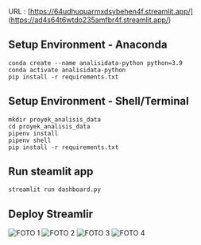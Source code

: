 URL : [https://64udhuquarmxdsybehen4f.streamlit.app/]
(https://ad4s64t6wtdo235amfbr4f.streamlit.app/)


## Setup Environment - Anaconda
```
conda create --name analisidata-python python=3.9
conda activate analisidata-python
pip install -r requirements.txt
```

## Setup Environment - Shell/Terminal
```
mkdir proyek_analisis_data
cd proyek_analisis_data
pipenv install
pipenv shell
pip install -r requirements.txt
```

## Run steamlit app
```
streamlit run dashboard.py
```

## Deploy Streamlir
![FOTO 1](https://github.com/user-attachments/assets/a70909b0-f268-42c7-8270-d5fe22ac722d)
![FOTO 2](https://github.com/user-attachments/assets/3778508e-fdf8-49d8-ad08-f9d4d841b634)
![FOTO 3](https://github.com/user-attachments/assets/0b6172bf-9d47-4f2d-b94e-4eb8580cebe2)
![FOTO 4](https://github.com/user-attachments/assets/daee025d-eb60-4ff4-80e6-cc97f0d95779)

